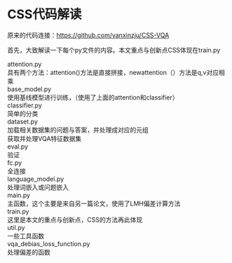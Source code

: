 # CSS代码解读

原来的代码连接：https://github.com/yanxinzju/CSS-VQA </br>

首先，大致解读一下每个py文件的内容。本文重点与创新点CSS体现在train.py

attention.py </br>
  具有两个方法：attention()方法是直接拼接，newattention（）方法是q,v对应相乘</br>
base_model.py </br>
  使用基线模型进行训练，（使用了上面的attention和classifier） </br>
classifier.py </br>
  简单的分类 </br>
dataset.py </br>
   加载相关数据集的问题与答案，并处理成对应的元组 </br>
    获取并处理VQA特征数据集 </br>
eval.py </br>
  验证 </br>
fc.py </br>
  全连接 </br>
language_model.py </br>
  处理词嵌入或问题嵌入 </br>
main.py </br>
  主函数，这个主要是来自另一篇论文，使用了LMH偏差计算方法 </br>
train.py </br>
  这里是本文的重点与创新点，CSS的方法再此体现 </br>
util.py </br>
  一些工具函数 </br>
vqa_debias_loss_function.py </br>
  处理偏差的函数 </br>
